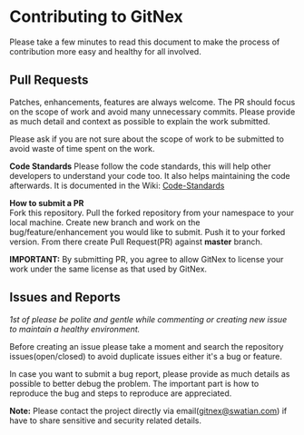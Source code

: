 # Contributing to GitNex

Please take a few minutes to read this document to make the process of contribution more easy and healthy for all involved.

## Pull Requests
Patches, enhancements, features are always welcome. The PR should focus on the scope of work and avoid many unnecessary commits. Please provide as much detail and context as possible to explain the work submitted.

Please ask if you are not sure about the scope of work to be submitted to avoid waste of time spent on the work.

**Code Standards**
Please follow the code standards, this will help other developers to understand your code too.
It also helps maintaining the code afterwards.
It is documented in the Wiki: [Code-Standards](https://gitea.com/gitnex/GitNex/wiki/Code-Standards)

**How to submit a PR**  
Fork this repository. Pull the forked repository from your namespace to your local machine. Create new branch and work on the bug/feature/enhancement you would like to submit. Push it to your forked version. From there create Pull Request(PR) against **master** branch.

**IMPORTANT:** By submitting PR, you agree to allow GitNex to license your work under the same license as that used by GitNex.

## Issues and Reports
*1st of please be polite and gentle while commenting or creating new issue to maintain a healthy environment.*

Before creating an issue please take a moment and search the repository issues(open/closed) to avoid duplicate issues either it's a bug or feature.

In case you want to submit a bug report, please provide as much details as possible to better debug the problem. The important part is how to reproduce the bug and steps to reproduce are appreciated.

**Note:** Please contact the project directly via email(gitnex@swatian.com) if have to share sensitive and security related details.
